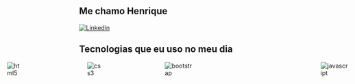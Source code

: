 ## Me chamo Henrique
[![Linkedin](https://img.shields.io/badge/LinkedIn-0077B5?style=for-the-badge&logo=linkedin&logoColor=white)](www.linkedin.com/in/henrique-de-jesus-marinho-1111ab291)

## Tecnologias que eu uso no meu dia
<div style="display: flex; gap: 150px; justify-content: center;">
    <img align='center' alt='visual studio code' src='https://img.shields.io/badge/Visual_Studio_Code-0078D4?style=for-the-badge&logo=visual%20studio%20code&logoColor=white'> <br><br>
    <img align='center' alt='html5' src='https://img.shields.io/badge/HTML5-E34F26?style=for-the-badge&logo=html5&logoColor=white'>
    <img align='center' alt='css3' src='https://img.shields.io/badge/CSS3-1572B6?style=for-the-badge&logo=css3&logoColor=white'>
    <img align='center' alt='bootstrap' src='https://img.shields.io/badge/Bootstrap-563D7C?style=for-the-badge&logo=bootstrap&logoColor=white'> <br><br>
    <img align='center' alt='javascript' src='https://img.shields.io/badge/JavaScript-F7DF1E?style=for-the-badge&logo=javascript&logoColor=black'>
    <img align='center' alt='python' src='https://img.shields.io/badge/Python-14354C?style=for-the-badge&logo=python&logoColor=white'>
    <img align='center' alt='mysql' src='https://img.shields.io/badge/MySQL-00000F?style=for-the-badge&logo=mysql&logoColor=white'>
</div>
